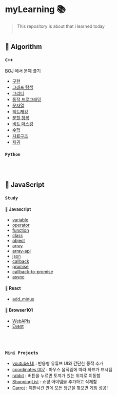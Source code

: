 # myLearning 📚

> This repository is about that i learned today<br/><br/>

## 📂 Algorithm
### `C++`
[BOJ](https://www.acmicpc.net/) 에서 문제 풀기 
- [구현](https://github.com/hyejooLim/myLearning/tree/main/Algorithm/C%2B%2B/%EA%B5%AC%ED%98%84)
- [그래프 탐색](https://github.com/hyejooLim/myLearning/tree/main/Algorithm/C%2B%2B/%EA%B7%B8%EB%9E%98%ED%94%84%20%ED%83%90%EC%83%89)
- [그리디](https://github.com/hyejooLim/myLearning/tree/main/Algorithm/C%2B%2B/%EA%B7%B8%EB%A6%AC%EB%94%94)
- [동적 프로그래밍](https://github.com/hyejooLim/myLearning/tree/main/Algorithm/C%2B%2B/%EB%8F%99%EC%A0%81%20%ED%94%84%EB%A1%9C%EA%B7%B8%EB%9E%98%EB%B0%8D)
- [문자열](https://github.com/hyejooLim/myLearning/tree/main/Algorithm/C%2B%2B/%EB%AC%B8%EC%9E%90%EC%97%B4)
- [백트래킹](https://github.com/hyejooLim/myLearning/tree/main/Algorithm/C%2B%2B/%EB%B0%B1%ED%8A%B8%EB%9E%98%ED%82%B9)
- [분할 정복](https://github.com/hyejooLim/myLearning/tree/main/Algorithm/C%2B%2B/%EB%B6%84%ED%95%A0%20%EC%A0%95%EB%B3%B5)
- [비트 마스킹](https://github.com/hyejooLim/myLearning/tree/main/Algorithm/C%2B%2B/%EB%B9%84%ED%8A%B8%20%EB%A7%88%EC%8A%A4%ED%82%B9)
- [수학](https://github.com/hyejooLim/myLearning/tree/main/Algorithm/C%2B%2B/%EC%88%98%ED%95%99)
- [자료구조](https://github.com/hyejooLim/myLearning/tree/main/Algorithm/C%2B%2B/%EC%9E%90%EB%A3%8C%EA%B5%AC%EC%A1%B0)
- [재귀](https://github.com/hyejooLim/myLearning/tree/main/Algorithm/C%2B%2B/%EC%9E%AC%EA%B7%80)
  
### `Python`

<br/><br/>

## 📂 JavaScript
### `Study`
#### 💖 Javascript
  * [variable](https://github.com/hyejooLim/myLearning/blob/main/JavaScript/Javascript/variable.js) 
  * [operator](https://github.com/hyejooLim/myLearning/blob/main/JavaScript/Javascript/operator.js)
  * [function](https://github.com/hyejooLim/myLearning/blob/main/JavaScript/Javascript/function.js)
  * [class](https://github.com/hyejooLim/myLearning/blob/main/JavaScript/Javascript/class.js)
  * [object](https://github.com/hyejooLim/myLearning/blob/main/JavaScript/Javascript/object.js)
  * [array](https://github.com/hyejooLim/myLearning/blob/main/JavaScript/Javascript/array.js)
  * [array-api](https://github.com/hyejooLim/myLearning/blob/main/JavaScript/Javascript/array-api.js)
  * [json](https://github.com/hyejooLim/myLearning/blob/main/JavaScript/Javascript/json.js)
  * [callback](https://github.com/hyejooLim/myLearning/blob/main/JavaScript/Javascript/async/callback.js)
  * [promise](https://github.com/hyejooLim/myLearning/blob/main/JavaScript/Javascript/async/promise.js)
  * [callback-to-promise](https://github.com/hyejooLim/myLearning/blob/main/JavaScript/Javascript/async/callback-to-promise.js)
  * [async](https://github.com/hyejooLim/myLearning/blob/main/JavaScript/Javascript/async/async.js)
  

#### 💖 React 
  * [add_minus](https://github.com/hyejooLim/myLearning/blob/main/JavaScript/React/add_minus.js)


#### 💖 Browser101 
  * [WebAPIs](https://github.com/hyejooLim/myLearning/tree/main/JavaScript/Browser101/WebAPIs)
  * [Event](https://github.com/hyejooLim/myLearning/tree/main/JavaScript/Browser101/Event)
  
<br/><br/>

### `Mini Projects`

- [youtube UI](https://github.com/hyejooLim/myLearning/tree/main/JavaScript/youtube%20UI)
: 반응형 유튜브 UI와 간단한 동작 추가  
- [coordinates 007](https://github.com/hyejooLim/myLearning/tree/main/JavaScript/Browser101/WebAPIs/coordinates%20007)
: 마우스 움직임에 따라 좌표가 표시됨
- [rabbit](https://github.com/hyejooLim/myLearning/tree/main/JavaScript/Browser101/WebAPIs/rabbit)
: 버튼을 누르면 토끼가 있는 위치로 이동함
- [ShoppingList](https://github.com/hyejooLim/myLearning/tree/main/JavaScript/Browser101/ShoppingList)
: 쇼핑 아이템을 추가하고 삭제함 
- [Carrot](https://github.com/hyejooLim/myLearning/tree/main/JavaScript/Browser101/Carrot)
: 제한시간 안에 모든 당근을 찾으면 게임 성공!

</br>
